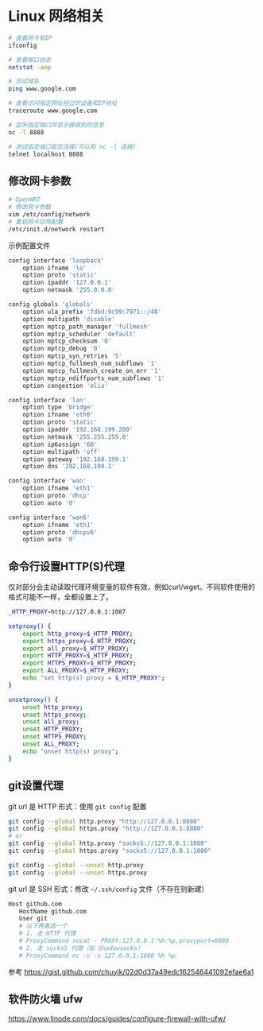 # Linux 网络相关



```bash
# 查看网卡和IP
ifconfig

# 查看端口状态
netstat -anp

# 测试域名
ping www.google.com

# 查看访问指定网址经过的设备和IP地址
traceroute www.google.com

# 监听指定端口并显示接收到的信息
nc -l 8888

# 测试指定端口能否连接(可以和 nc -l 连接)
telnet localhost 8888
```



## 修改网卡参数

```bash
# OpenWRT
# 修改网卡参数
vim /etc/config/network
# 重启网卡应用配置
/etc/init.d/network restart
```

示例配置文件

```bash
config interface 'loopback'
	option ifname 'lo'
	option proto 'static'
	option ipaddr '127.0.0.1'
	option netmask '255.0.0.0'

config globals 'globals'
	option ula_prefix 'fdbd:9c99:7971::/48'
	option multipath 'disable'
	option mptcp_path_manager 'fullmesh'
	option mptcp_scheduler 'default'
	option mptcp_checksum '0'
	option mptcp_debug '0'
	option mptcp_syn_retries '5'
	option mptcp_fullmesh_num_subflows '1'
	option mptcp_fullmesh_create_on_err '1'
	option mptcp_ndiffports_num_subflows '1'
	option congestion 'olia'

config interface 'lan'
	option type 'bridge'
	option ifname 'eth0'
	option proto 'static'
	option ipaddr '192.168.199.200'
	option netmask '255.255.255.0'
	option ip6assign '60'
	option multipath 'off'
	option gateway '192.168.199.1'
	option dns '192.168.199.1'

config interface 'wan'
	option ifname 'eth1'
	option proto 'dhcp'
	option auto '0'

config interface 'wan6'
	option ifname 'eth1'
	option proto 'dhcpv6'
	option auto '0'
```





## 命令行设置HTTP(S)代理

仅对部分会主动读取代理环境变量的软件有效，例如curl/wget。不同软件使用的格式可能不一样，全都设置上了。

```bash
_HTTP_PROXY=http://127.0.0.1:1087

setproxy() {
    export http_proxy=$_HTTP_PROXY;
    export https_proxy=$_HTTP_PROXY;
    export all_proxy=$_HTTP_PROXY;
    export HTTP_PROXY=$_HTTP_PROXY;
    export HTTPS_PROXY=$_HTTP_PROXY;
    export ALL_PROXY=$_HTTP_PROXY;
    echo "set http(s) proxy = $_HTTP_PROXY";
}

unsetproxy() {
    unset http_proxy;
    unset https_proxy;
    unset all_proxy;
    unset HTTP_PROXY;
    unset HTTPS_PROXY;
    unset ALL_PROXY;
    echo "unset http(s) proxy";
}
```



## git设置代理

git url 是 HTTP 形式：使用 `git config` 配置

```bash
git config --global http.proxy "http://127.0.0.1:8080"
git config --global https.proxy "http://127.0.0.1:8080"
# or
git config --global http.proxy "socks5://127.0.0.1:1080"
git config --global https.proxy "socks5://127.0.0.1:1080"
```

```bash
git config --global --unset http.proxy
git config --global --unset https.proxy
```

git url 是 SSH 形式：修改 `~/.ssh/config` 文件（不存在则新建）

```bash
Host github.com
   HostName github.com
   User git
   # 以下两者选一个
   # 1. 走 HTTP 代理
   # ProxyCommand socat - PROXY:127.0.0.1:%h:%p,proxyport=8080
   # 2. 走 socks5 代理（如 Shadowsocks）
   # ProxyCommand nc -v -x 127.0.0.1:1080 %h %p
```

参考 https://gist.github.com/chuyik/02d0d37a49edc162546441092efae6a1



## 软件防火墙 ufw

https://www.linode.com/docs/guides/configure-firewall-with-ufw/

